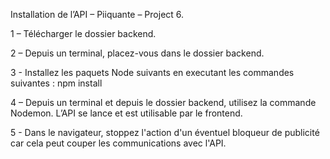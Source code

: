 Installation de l’API – Piiquante – Project 6.

1 – Télécharger le dossier backend.

2 – Depuis un terminal, placez-vous dans le dossier backend.

3 - Installez les paquets Node suivants en executant les commandes suivantes :
npm install

4 – Depuis un terminal et depuis le dossier backend, utilisez la commande Nodemon. L’API se lance et est utilisable par le frontend.

5 - Dans le navigateur, stoppez l'action d'un éventuel bloqueur de publicité car cela peut couper les communications avec l'API.
